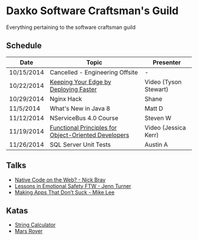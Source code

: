 Daxko Software Craftsman's Guild
=====

Everything pertaining to the software craftsman guild

## Schedule

| Date       | Topic                     | Presenter |
| ---------- | ------------------------- | --------- |
| 10/15/2014  | Cancelled - Engineering Offsite | - |
| 10/22/2014  | [Keeping Your Edge by Deploying Faster](https://www.youtube.com/watch?v=G4HaewmJlZc)| Video (Tyson Stewart)  |
| 10/29/2014  | Nginx Hack               | Shane |
| 11/5/2014  | What's New in Java 8      | Matt D    |
| 11/12/2014 | NServiceBus 4.0 Course | Steven W |
| 11/19/2014 | [Functional Principles for Object-Oriented Developers](http://www.infoq.com/presentations/fp-principles-oop) | Video (Jessica Kerr) |
| 11/26/2014 | SQL Server Unit Tests | Austin A |

## Talks

* [Native Code on the Web? - Nick Bray](http://www.youtube.com/watch?v=-xNZYr40QOk)
* [Lessons in Emotional Safety FTW - Jenn Turner](http://www.youtube.com/watch?v=0_mgp_VWIe0)
* [Making Apps That Don’t Suck - Mike Lee](http://www.infoq.com/presentations/Making-Apps-That-Dont-Suck)

## Katas

* [String Calculator](http://osherove.com/tdd-kata-1/)
* [Mars Rover](http://dallashackclub.com/rover)
